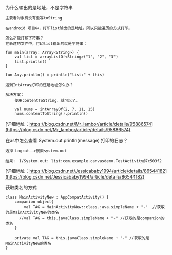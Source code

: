 
为什么输出的是地址，不是字符串
```
主要看对象有没有重写toString

在android 项目中，打印list输出的是地址。所以只能遍历的方式打印。

怎么才能打印字符串？
在新建的文件中，打印list输出的就是字符串：

fun main(array: Array<String>) {
    val list = arrayListOf<String>("1", "2", "3")
    list.println()
}

fun Any.println() = println("list:" + this)

遇到IntArray打印的还是地址怎么办？

解决方案：
    使用contentToString，就可以了。

    val nums = intArrayOf(2, 7, 11, 15)
    nums.contentToString().println()

```
[详细地址：https://blog.csdn.net/Mr_lambor/article/details/95886574](https://blog.csdn.net/Mr_lambor/article/details/95886574)

在as中怎么查看 System.out.println(message) 打印的日志？
```
选择 Logcat——>搜索system.out

结果： I/System.out: list:com.example.canvasdemo.TestActivity@7c503f2
```
[详细地址：https://blog.csdn.net/Jessicababy1994/article/details/86544182](https://blog.csdn.net/Jessicababy1994/article/details/86544182)

获取类名的方式
```
class MainActivityNew : AppCompatActivity() {
    companion object{
        val TAG = MainActivityNew::class.java.simpleName + "-"  //获取的是MainActivityNew的类名
      //val TAG = this.javaClass.simpleName + "-" //获取的是companion的类名
    }

    private val TAG = this.javaClass.simpleName + "-" //获取的是MainActivityNew的类名
}


```